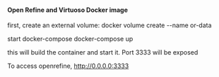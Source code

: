 #### Open Refine and Virtuoso Docker image

first, create an external volume:
docker volume create --name or-data

start docker-compose
docker-compose up

this will build the container and start it. Port 3333 will be exposed

To access openrefine, http://0.0.0.0:3333



